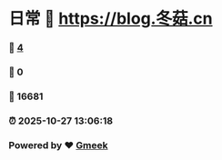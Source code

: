 # 日常 :link: https://blog.冬菇.cn 
### :page_facing_up: [4](https://blog.冬菇.cn/tag.html) 
### :speech_balloon: 0 
### :hibiscus: 16681 
### :alarm_clock: 2025-10-27 13:06:18 
### Powered by :heart: [Gmeek](https://github.com/Meekdai/Gmeek)
